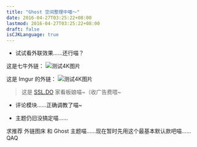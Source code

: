 ```yaml
---
title: "Ghost 空间整理中喵～"
date: 2016-04-27T03:25:22+08:00
lastmod: 2016-04-27T03:25:22+08:00
draft: false
isCJKLanguage: true
---
```


* 试试看外联效果……还行喵？

这是七牛外链：
![测试4K图片](http://7xtfqc.com2.z0.glb.clouddn.com/shinosaki-eru_201604.4k.png)

这是 Imgur 的外链：
![测试4K图片](http://i.imgur.com/gnAUXod.jpg)

> 这是 [SSL.DO](https://ssl.do) 家看板娘喵~（收广告费喂~

* 评论模块……正确调教了喵~

* 主题仍旧没搞定喵……


求推荐 外链图床 和 Ghost 主题喵……现在暂时先用这个最基本默认款吧喵……QAQ


